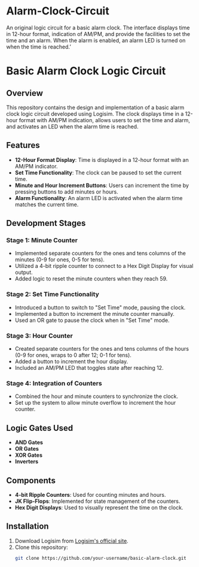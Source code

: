 # Alarm-Clock-Circuit
An original logic circuit for a basic alarm clock. The interface displays time in 12-hour format, indication of AM/PM, and provide the facilities to set the time and an alarm. When the alarm is enabled, an alarm LED is turned on when the time is reached.’

# Basic Alarm Clock Logic Circuit

## Overview

This repository contains the design and implementation of a basic alarm clock logic circuit developed using Logisim. The clock displays time in a 12-hour format with AM/PM indication, allows users to set the time and alarm, and activates an LED when the alarm time is reached.

## Features

- **12-Hour Format Display**: Time is displayed in a 12-hour format with an AM/PM indicator.
- **Set Time Functionality**: The clock can be paused to set the current time. 
- **Minute and Hour Increment Buttons**: Users can increment the time by pressing buttons to add minutes or hours.
- **Alarm Functionality**: An alarm LED is activated when the alarm time matches the current time.

## Development Stages

### Stage 1: Minute Counter

- Implemented separate counters for the ones and tens columns of the minutes (0-9 for ones, 0-5 for tens).
- Utilized a 4-bit ripple counter to connect to a Hex Digit Display for visual output.
- Added logic to reset the minute counters when they reach 59.

### Stage 2: Set Time Functionality

- Introduced a button to switch to "Set Time" mode, pausing the clock.
- Implemented a button to increment the minute counter manually.
- Used an OR gate to pause the clock when in "Set Time" mode.

### Stage 3: Hour Counter

- Created separate counters for the ones and tens columns of the hours (0-9 for ones, wraps to 0 after 12; 0-1 for tens).
- Added a button to increment the hour display.
- Included an AM/PM LED that toggles state after reaching 12.

### Stage 4: Integration of Counters

- Combined the hour and minute counters to synchronize the clock.
- Set up the system to allow minute overflow to increment the hour counter.

## Logic Gates Used

- **AND Gates**
- **OR Gates**
- **XOR Gates**
- **Inverters**

## Components

- **4-bit Ripple Counters**: Used for counting minutes and hours.
- **JK Flip-Flops**: Implemented for state management of the counters.
- **Hex Digit Displays**: Used to visually represent the time on the clock.

## Installation

1. Download Logisim from [Logisim's official site](http://www.cburch.com/logisim/).
2. Clone this repository:
   ```bash
   git clone https://github.com/your-username/basic-alarm-clock.git
